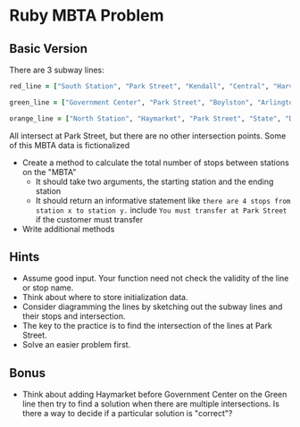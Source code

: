 # Ruby MBTA Problem

## Basic Version

There are 3 subway lines:

```ruby
red_line = ["South Station", "Park Street", "Kendall", "Central", "Harvard", "Porter", "Davis", "Alewife"]

green_line = ["Government Center", "Park Street", "Boylston", "Arlington", "Copley", "Hynes", "Kenmore"]

orange_line = ["North Station", "Haymarket", "Park Street", "State", "Downtown Crossing", "Chinatown", "Back Bay", "Forest Hills"]
```

All intersect at Park Street, but there are no other intersection points. Some of this MBTA data is fictionalized

- Create a method to calculate the total number of stops between stations on the "MBTA"
  - It should take two arguments, the starting station and the ending station
  - It should return an informative statement like `there are 4 stops from station x to station y.` include `You must transfer at Park Street` if the customer must transfer
- Write additional methods

## Hints


- Assume good input. Your function need not check the validity of the line or stop name.
- Think about where to store initialization data.
- Consider diagramming the lines by sketching out the subway lines and their stops and intersection.
- The key to the practice is to find the intersection of the lines at Park Street.
- Solve an easier problem first.

## Bonus

- Think about adding Haymarket before Government Center on the Green line then try to find a solution when there are multiple intersections. Is there a way to decide if a particular solution is "correct"?
